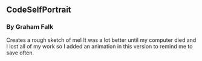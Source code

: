 ## CodeSelfPortrait

### By Graham Falk

Creates a rough sketch of me! It was a lot better until my computer died and I lost all of my work so I added an animation in this version to remind me to save often.
